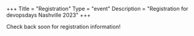 +++
Title = "Registration"
Type = "event"
Description = "Registration for devopsdays Nashville 2023"
+++

<div style="width:100%; text-align:left;">

Check back soon for registration information!
</div></div>
</div>